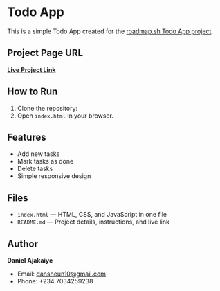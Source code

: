 # Todo App

This is a simple Todo App created for the [roadmap.sh Todo App project](https://roadmap.sh/projects/todo-app).

## Project Page URL
[**Live Project Link**](https://dansheun10-blip.github.io/todo-app/)

## How to Run
1. Clone the repository:
2. Open `index.html` in your browser.

## Features
- Add new tasks
- Mark tasks as done
- Delete tasks
- Simple responsive design

## Files
- `index.html` — HTML, CSS, and JavaScript in one file
- `README.md` — Project details, instructions, and live link

## Author
**Daniel Ajakaiye**  
- Email: dansheun10@gmail.com  
- Phone: +234 7034259238

